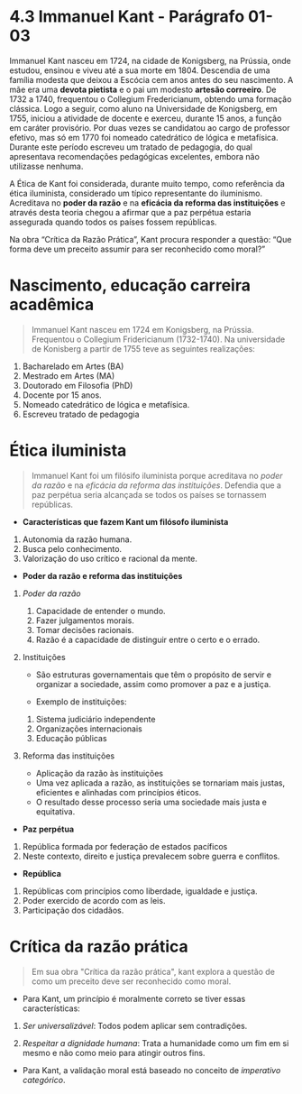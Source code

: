 # 4.3 Immanuel Kant - Parágrafo 01-03

Immanuel Kant nasceu em 1724, na cidade de Konigsberg, na Prússia, onde estudou, ensinou e viveu até a sua morte em 1804. Descendia de uma família modesta que deixou a Escócia cem anos antes do seu nascimento. A mãe era uma **devota pietista** e o pai um modesto **artesão correeiro**. De 1732 a 1740, frequentou o Collegium Fredericianum, obtendo uma formação clássica. Logo a seguir, como aluno na Universidade de Konigsberg, em 1755, iniciou a atividade de docente e exerceu, durante 15 anos, a função em caráter provisório. Por duas vezes se candidatou ao cargo de professor efetivo, mas só em 1770 foi nomeado catedrático de lógica e metafísica. Durante este período escreveu um tratado de pedagogia, do qual apresentava recomendações pedagógicas excelentes, embora não utilizasse nenhuma.

A Ética de Kant foi considerada, durante muito tempo, como referência da ética iluminista, considerado um típico representante do iluminismo. Acreditava no **poder da razão** e na **eficácia da reforma das instituições** e através desta teoria chegou a afirmar que a paz perpétua estaria assegurada quando todos os países fossem repúblicas.

Na obra “Crítica da Razão Prática”, Kant procura responder a questão: “Que forma deve um preceito assumir para ser reconhecido como moral?”

# Nascimento, educação carreira acadêmica

> Immanuel Kant nasceu em 1724 em Konigsberg, na Prússia. Frequentou o Collegium Fridericianum (1732-1740). Na universidade de Konisberg a partir de 1755 teve as seguintes realizações:

1. Bacharelado em Artes (BA)
2. Mestrado em Artes (MA)
3. Doutorado em Filosofia (PhD)
4. Docente por 15 anos.
5. Nomeado catedrático de lógica e metafísica.
6. Escreveu tratado de pedagogia

# Ética iluminista

> Immanuel Kant foi um filósifo iluminista porque acreditava no *poder da razão* e na *eficácia da reforma das instituições*. Defendia que a paz perpétua seria alcançada se todos os países se tornassem repúblicas.

- **Características que fazem Kant um filósofo iluminista**
  
1. Autonomia da razão humana.
2. Busca pelo conhecimento.
3. Valorização do uso crítico e racional da mente.
   
- **Poder da razão e reforma das instituições**
  
1. *Poder da razão*
   
    1. Capacidade de entender o mundo.
    2. Fazer julgamentos morais.
    3. Tomar decisões racionais.
    4. Razão é a capacidade de distinguir entre o certo e o errado.

2. Instituições
   
   - São estruturas governamentais que têm o propósito de servir e organizar a sociedade, assim como promover a paz e a justiça.
 
   - Exemplo de instituições:
 
    1. Sistema judiciário independente
    2. Organizações internacionais
    3. Educação públicas

3. Reforma das instituições

    - Aplicação da razão às instituições
    - Uma vez aplicada a razão, as instituições se tornariam mais justas, eficientes e alinhadas com princípios éticos.
    - O resultado desse processo seria uma sociedade mais justa e equitativa.

- **Paz perpétua**

1. República formada por federação de estados pacíficos
2. Neste contexto, direito e justiça prevalecem sobre guerra e conflitos.

- **República**

1. Repúblicas com princípios como liberdade, igualdade e justiça.
2. Poder exercido de acordo com as leis.
3. Participação dos cidadãos.

# Crítica da razão prática

> Em sua obra "Crítica da razão prática", kant explora a questão de como um preceito deve ser reconhecido como moral.

- Para Kant, um princípio é moralmente correto se tiver essas características:

1. *Ser universalizável*: Todos podem aplicar sem contradições.
   
2. *Respeitar a dignidade humana*: Trata a humanidade como um fim em si mesmo e não como meio para atingir outros fins.

- Para Kant, a validação moral está baseado no conceito de *imperativo categórico*.